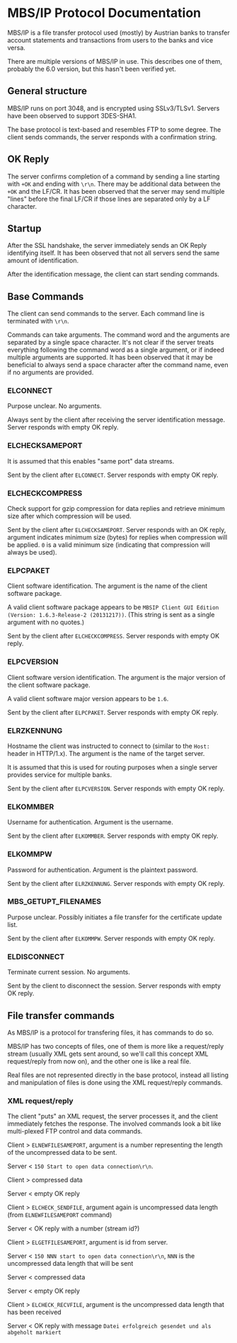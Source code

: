 MBS/IP Protocol Documentation
=============================

MBS/IP is a file transfer protocol used (mostly) by Austrian banks to transfer account statements and transactions from users to the banks and vice versa.

There are multiple versions of MBS/IP in use. This describes one of them, probably the 6.0 version, but this hasn't been verified yet.

General structure
-----------------

MBS/IP runs on port 3048, and is encrypted using SSLv3/TLSv1. Servers have been observed to support 3DES-SHA1.

The base protocol is text-based and resembles FTP to some degree. The client sends commands, the server responds with a confirmation string.

OK Reply
--------

The server confirms completion of a command by sending a line starting with `+OK` and ending with `\r\n`. There may be additional data between the `+OK` and the LF/CR. It has been observed that the server may send multiple "lines" before the final LF/CR if those lines are separated only by a LF character.

Startup
-------

After the SSL handshake, the server immediately sends an OK Reply identifying itself.
It has been observed that not all servers send the same amount of identification.

After the identification message, the client can start sending commands.

Base Commands
-------------

The client can send commands to the server. Each command line is terminated with `\r\n`.

Commands can take arguments. The command word and the arguments are separated by a single space character. It's not clear if the server treats everything following the command word as a single argument, or if indeed multiple arguments are supported. It has been observed that it may be beneficial to always send a space character after the command name, even if no arguments are provided.


### ELCONNECT

Purpose unclear.
No arguments.

Always sent by the client after receiving the server identification message.
Server responds with empty OK reply.

### ELCHECKSAMEPORT

It is assumed that this enables "same port" data streams.

Sent by the client after `ELCONNECT`.
Server responds with empty OK reply.

### ELCHECKCOMPRESS

Check support for gzip compression for data replies and retrieve minimum size after which compression will be used.

Sent by the client after `ELCHECKSAMEPORT`.
Server responds with an OK reply, argument indicates minimum size (bytes) for replies when compression will be applied. `0` is a valid minimum size (indicating that compression will always be used).

### ELPCPAKET

Client software identification. The argument is the name of the client software package.

A valid client software package appears to be `MBSIP Client GUI Edition (Version: 1.6.3-Release-2 (20131217))`. (This string is sent as a single argument with no quotes.)

Sent by the client after `ELCHECKCOMPRESS`.
Server responds with empty OK reply.

### ELPCVERSION

Client software version identification. The argument is the major version of the client software package.

A valid client software major version appears to be `1.6`.

Sent by the client after `ELPCPAKET`.
Server responds with empty OK reply.

### ELRZKENNUNG

Hostname the client was instructed to connect to (similar to the `Host:` header in HTTP/1.x). The argument is the name of the target server.

It is assumed that this is used for routing purposes when a single server provides service for multiple banks.

Sent by the client after `ELPCVERSION`.
Server responds with empty OK reply.

### ELKOMMBER

Username for authentication. Argument is the username.

Sent by the client after `ELKOMMBER`.
Server responds with empty OK reply.

### ELKOMMPW

Password for authentication. Argument is the plaintext password.

Sent by the client after `ELRZKENNUNG`.
Server responds with empty OK reply.

### MBS\_GETUPT\_FILENAMES

Purpose unclear. Possibly initiates a file transfer for the certificate update list.

Sent by the client after `ELKOMMPW`.
Server responds with empty OK reply.

### ELDISCONNECT

Terminate current session. No arguments.

Sent by the client to disconnect the session.
Server responds with empty OK reply.

File transfer commands
----------------------

As MBS/IP is a protocol for transfering files, it has commands to do so.

MBS/IP has two concepts of files, one of them is more like a request/reply stream (usually XML gets sent around, so we'll call this concept XML request/reply from now on), and the other one is like a real file.

Real files are not represented directly in the base protocol, instead all listing and manipulation of files is done using the XML request/reply commands.

### XML request/reply

The client "puts" an XML request, the server processes it, and the client immediately fetches the response. The involved commands look a bit like multi-plexed FTP control and data commands.


Client > `ELNEWFILESAMEPORT`, argument is a number representing the length of the uncompressed data to be sent.

Server < `150 Start to open data connection\r\n`.

Client > compressed data

Server < empty OK reply

Client > `ELCHECK_SENDFILE`, argument again is uncompressed data length (from `ELNEWFILESAMEPORT` command)

Server < OK reply with a number (stream id?)

Client > `ELGETFILESAMEPORT`, argument is id from server.

Server < `150 NNN start to open data connection\r\n`, `NNN` is the uncompressed data length that will be sent

Server < compressed data

Server < empty OK reply

Client > `ELCHECK_RECVFILE`, argument is the uncompressed data length that has been received

Server < OK reply with message  `Datei erfolgreich gesendet und als abgeholt markiert`
